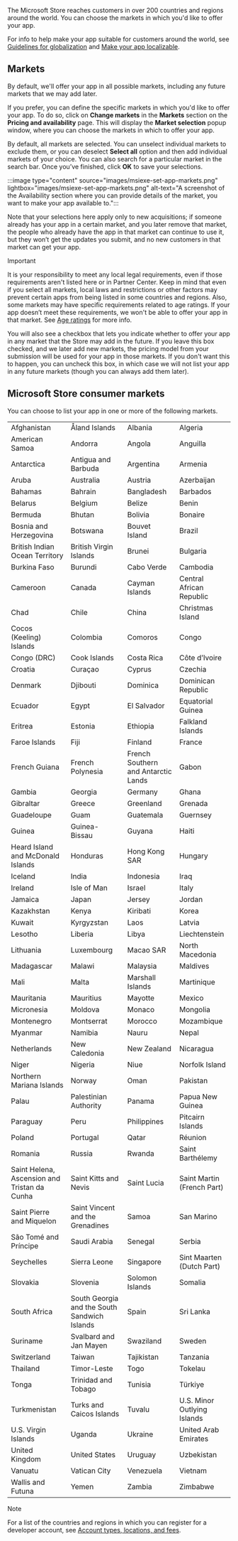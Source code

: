 The Microsoft Store reaches customers in over 200 countries and regions around the world. You can choose the markets in which you'd like to offer your app.

For info to help make your app suitable for customers around the world, see [Guidelines for globalization](../../../apps/design/globalizing/guidelines-and-checklist-for-globalizing-your-app.md) and [Make your app localizable](../../../apps/design/globalizing/prepare-your-app-for-localization.md).

## Markets

By default, we'll offer your app in all possible markets, including any future markets that we may add later.

If you prefer, you can define the specific markets in which you'd like to offer your app. To do so, click on **Change markets** in the **Markets** section on the **Pricing and availability** page. This will display the **Market selection** popup window, where you can choose the markets in which to offer your app.

By default, all markets are selected. You can unselect individual markets to exclude them, or you can deselect **Select all** option and then add individual markets of your choice. You can also search for a particular market in the search bar. Once you’ve finished, click **OK** to save your selections.

:::image type="content" source="images/msiexe-set-app-markets.png" lightbox="images/msiexe-set-app-markets.png" alt-text="A screenshot of the Availability section where you can provide details of the market, you want to make your app available to.":::

Note that your selections here apply only to new acquisitions; if someone already has your app in a certain market, and you later remove that market, the people who already have the app in that market can continue to use it, but they won’t get the updates you submit, and no new customers in that market can get your app.

> [!IMPORTANT]
> It is your responsibility to meet any local legal requirements, even if those requirements aren't listed here or in Partner Center.
Keep in mind that even if you select all markets, local laws and restrictions or other factors may prevent certain apps from being listed in some countries and regions. Also, some markets may have specific requirements related to age ratings. If your app doesn’t meet these requirements, we won't be able to offer your app in that market. See [Age ratings](../../../apps/publish/publish-your-app/age-ratings.md) for more info.

You will also see a checkbox that lets you indicate whether to offer your app in any market that the Store may add in the future. If you leave this box checked, and we later add new markets, the pricing model from your submission will be used for your app in those markets. If you don't want this to happen, you can uncheck this box, in which case we will not list your app in any future markets (though you can always add them later).

## Microsoft Store consumer markets

You can choose to list your app in one or more of the following markets.

<table>

  <tr>
    <td>Afghanistan</td>
    <td>Åland Islands</td>
    <td>Albania</td>
    <td>Algeria</td>
  </tr>
  <tr>
    <td>American Samoa</td>
    <td>Andorra</td>
    <td>Angola</td>
    <td>Anguilla</td>
  </tr>
  <tr>
    <td>Antarctica</td>
    <td>Antigua and Barbuda</td>
    <td>Argentina</td>
    <td>Armenia</td>
  </tr>
  <tr>
    <td>Aruba</td>
    <td>Australia</td>
    <td>Austria</td>
    <td>Azerbaijan</td>
  </tr>
  <tr>
    <td>Bahamas</td>
    <td>Bahrain</td>
    <td>Bangladesh</td>
    <td>Barbados</td>
  </tr>
  <tr>
    <td>Belarus</td>
    <td>Belgium</td>
    <td>Belize</td>
    <td>Benin</td>
  </tr>
  <tr>
    <td>Bermuda</td>
    <td>Bhutan</td>
    <td>Bolivia</td>
    <td>Bonaire</td>
  </tr>
  <tr>
    <td>Bosnia and Herzegovina</td>
    <td>Botswana</td>
    <td>Bouvet Island</td>
    <td>Brazil</td>
  </tr>
  <tr>
    <td>British Indian Ocean Territory</td>
    <td>British Virgin Islands</td>
    <td>Brunei</td>
    <td>Bulgaria</td>
  </tr>
  <tr>
    <td>Burkina Faso</td>
    <td>Burundi</td>
    <td>Cabo Verde</td>
    <td>Cambodia</td>
  </tr>
  <tr>
    <td>Cameroon</td>
    <td>Canada</td>
    <td>Cayman Islands</td>
    <td>Central African Republic</td>
  </tr>
  <tr>
    <td>Chad</td>
    <td>Chile</td>
    <td>China</td>
    <td>Christmas Island</td>
  </tr>
  <tr>
    <td>Cocos (Keeling) Islands</td>
    <td>Colombia</td>
    <td>Comoros</td>
    <td>Congo</td>
  </tr>
  <tr>
    <td>Congo (DRC)</td>
    <td>Cook Islands</td>
    <td>Costa Rica</td>
    <td>Côte d’Ivoire</td>
  </tr>
  <tr>
    <td>Croatia</td>
    <td>Curaçao</td>
    <td>Cyprus</td>
    <td>Czechia</td>
  </tr>
  <tr>
    <td>Denmark</td>
    <td>Djibouti</td>
    <td>Dominica</td>
    <td>Dominican Republic</td>
  </tr>
  <tr>
    <td>Ecuador</td>
    <td>Egypt</td>
    <td>El Salvador</td>
    <td>Equatorial Guinea</td>
  </tr>
  <tr>
    <td>Eritrea</td>
    <td>Estonia</td>
    <td>Ethiopia</td>
    <td>Falkland Islands</td>
  </tr>
  <tr>
    <td>Faroe Islands</td>
    <td>Fiji</td>
    <td>Finland</td>
    <td>France</td>
  </tr>
  <tr>
    <td>French Guiana</td>
    <td>French Polynesia</td>
    <td>French Southern and Antarctic Lands</td>
    <td>Gabon</td>
  </tr>
  <tr>
    <td>Gambia</td>
    <td>Georgia</td>
    <td>Germany</td>
    <td>Ghana</td>
  </tr>
  <tr>
    <td>Gibraltar</td>
    <td>Greece</td>
    <td>Greenland</td>
    <td>Grenada</td>
  </tr>
  <tr>
    <td>Guadeloupe</td>
    <td>Guam</td>
    <td>Guatemala</td>
    <td>Guernsey</td>
  </tr>
  <tr>
    <td>Guinea</td>
    <td>Guinea-Bissau</td>
    <td>Guyana</td>
    <td>Haiti</td>
  </tr>
  <tr>
    <td>Heard Island and McDonald Islands</td>
    <td>Honduras</td>
    <td>Hong Kong SAR</td>
    <td>Hungary</td>
  </tr>
  <tr>
    <td>Iceland</td>
    <td>India</td>
    <td>Indonesia</td>
    <td>Iraq</td>
  </tr>
  <tr>
    <td>Ireland</td>
    <td>Isle of Man</td>
    <td>Israel</td>
    <td>Italy</td>
  </tr>
  <tr>
    <td>Jamaica</td>
    <td>Japan</td>
    <td>Jersey</td>
    <td>Jordan</td>
  </tr>
  <tr>
    <td>Kazakhstan</td>
    <td>Kenya</td>
    <td>Kiribati</td>
    <td>Korea</td>
  </tr>
  <tr>
    <td>Kuwait</td>
    <td>Kyrgyzstan</td>
    <td>Laos</td>
    <td>Latvia</td>
  </tr>
  <tr>
    <td>Lesotho</td>
    <td>Liberia</td>
    <td>Libya</td>
    <td>Liechtenstein</td>
  </tr>
  <tr>
    <td>Lithuania</td>
    <td>Luxembourg</td>
    <td>Macao SAR</td>
    <td>North Macedonia</td>
  </tr>
  <tr>
    <td>Madagascar</td>
    <td>Malawi</td>
    <td>Malaysia</td>
    <td>Maldives</td>
  </tr>
  <tr>
    <td>Mali</td>
    <td>Malta</td>
    <td>Marshall Islands</td>
    <td>Martinique</td>
  </tr>
  <tr>
    <td>Mauritania</td>
    <td>Mauritius</td>
    <td>Mayotte</td>
    <td>Mexico</td>
  </tr>
  <tr>
    <td>Micronesia</td>
    <td>Moldova</td>
    <td>Monaco</td>
    <td>Mongolia</td>
  </tr>
  <tr>
    <td>Montenegro</td>
    <td>Montserrat</td>
    <td>Morocco</td>
    <td>Mozambique</td>
  </tr>
  <tr>
    <td>Myanmar</td>
    <td>Namibia</td>
    <td>Nauru</td>
    <td>Nepal</td>
  </tr>
  <tr>
    <td>Netherlands</td>
    <td>New Caledonia</td>
    <td>New Zealand</td>
    <td>Nicaragua</td>
  </tr>
  <tr>
    <td>Niger</td>
    <td>Nigeria</td>
    <td>Niue</td>
    <td>Norfolk Island</td>
  </tr>
  <tr>
    <td>Northern Mariana Islands</td>
    <td>Norway</td>
    <td>Oman</td>
    <td>Pakistan</td>
  </tr>
  <tr>
    <td>Palau</td>
    <td>Palestinian Authority</td>
    <td>Panama</td>
    <td>Papua New Guinea</td>
  </tr>
  <tr>
    <td>Paraguay</td>
    <td>Peru</td>
    <td>Philippines</td>
    <td>Pitcairn Islands</td>
  </tr>
  <tr>
    <td>Poland</td>
    <td>Portugal</td>
    <td>Qatar</td>
    <td>Réunion</td>
  </tr>
  <tr>
    <td>Romania</td>
    <td>Russia</td>
    <td>Rwanda</td>
    <td>Saint Barthélemy</td>
  </tr>
  <tr>
    <td>Saint Helena, Ascension and Tristan da Cunha</td>
    <td>Saint Kitts and Nevis</td>
    <td>Saint Lucia</td>
    <td>Saint Martin (French Part)</td>
  </tr>
  <tr>
    <td>Saint Pierre and Miquelon</td>
    <td>Saint Vincent and the Grenadines</td>
    <td>Samoa</td>
    <td>San Marino</td>
  </tr>
  <tr>
    <td>São Tomé and Príncipe</td>
    <td>Saudi Arabia</td>
    <td>Senegal</td>
    <td>Serbia</td>
  </tr>
  <tr>
    <td>Seychelles</td>
    <td>Sierra Leone</td>
    <td>Singapore</td>
    <td>Sint Maarten (Dutch Part)</td>
  </tr>
  <tr>
    <td>Slovakia</td>
    <td>Slovenia</td>
    <td>Solomon Islands</td>
    <td>Somalia</td>
  </tr>
  <tr>
    <td>South Africa</td>
    <td>South Georgia and the South Sandwich Islands</td>
    <td>Spain</td>
    <td>Sri Lanka</td>
  </tr>
  <tr>
    <td>Suriname</td>
    <td>Svalbard and Jan Mayen</td>
    <td>Swaziland</td>
    <td>Sweden</td>
  </tr>
  <tr>
    <td>Switzerland</td>
    <td>Taiwan</td>
    <td>Tajikistan</td>
    <td>Tanzania</td>
  </tr>
  <tr>
    <td>Thailand</td>
    <td>Timor-Leste</td>
    <td>Togo</td>
    <td>Tokelau</td>
  </tr>
  <tr>
    <td>Tonga</td>
    <td>Trinidad and Tobago</td>
    <td>Tunisia</td>
    <td>Türkiye</td>
  </tr>
  <tr>
    <td>Turkmenistan</td>
    <td>Turks and Caicos Islands</td>
    <td>Tuvalu</td>
    <td>U.S. Minor Outlying Islands</td>
  </tr>
  <tr>
    <td>U.S. Virgin Islands</td>
    <td>Uganda</td>
    <td>Ukraine</td>
    <td>United Arab Emirates</td>
  </tr>
  <tr>
    <td>United Kingdom</td>
    <td>United States</td>
    <td>Uruguay</td>
    <td>Uzbekistan</td>
  </tr>
  <tr>
    <td>Vanuatu</td>
    <td>Vatican City</td>
    <td>Venezuela</td>
    <td>Vietnam</td>
  </tr>
  <tr>
    <td>Wallis and Futuna</td>
    <td>Yemen</td>
    <td>Zambia</td>
    <td>Zimbabwe</td>
  </tr>
</table>

> [!NOTE]
> For a list of the countries and regions in which you can register for a developer account, see [Account types, locations, and fees](../../../apps/publish/partner-center/account-types-locations-and-fees.md).

